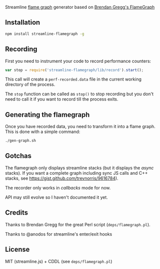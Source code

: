 Streamline [flame graph](http://www.brendangregg.com/FlameGraphs/cpuflamegraphs.html) generator based on [Brendan Gregg's FlameGraph](https://github.com/brendangregg/FlameGraph)

## Installation

``` sh
npm install streamline-flamegraph -g
```

## Recording

First you need to instrument your code to record performance counters:

``` javascript
var stop = require('streamline-flamegraph/lib/record').start();
```

This call will create a `perf-recorded.data` file in the current working directory of the process.

The `stop` function can be called as `stop()` to stop recording but you don't need to call it if you want to record till the process exits.

## Generating the flamegraph

Once you have recorded data, you need to transform it into a flame graph. This is done with a simple command:

```sh
./gen-graph.sh
```

## Gotchas

The flamegraph only displays streamline stacks (but it displays the _async_ stacks). If you want a complete graph including sync JS calls and C++ stacks, see https://gist.github.com/trevnorris/9616784).

The recorder only works in _callbacks_ mode for now.

API may still evolve so I haven't documented it yet.


## Credits

Thanks to Brendan Gregg for the great Perl script (`deps/flamegraph.pl`).

Thanks to @anodos for streamline's enter/exit hooks

## License

MIT (streamline.js) + CDDL (see `deps/flamegraph.pl`)
